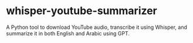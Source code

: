 # whisper-youtube-summarizer
A Python tool to download YouTube audio, transcribe it using Whisper, and summarize it in both English and Arabic using GPT.

